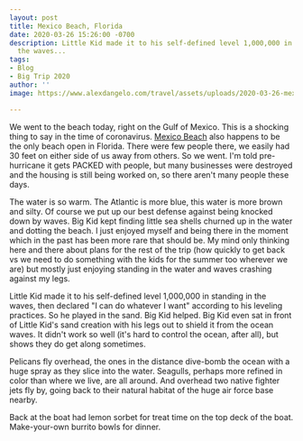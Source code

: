 ```yaml
---
layout: post
title: Mexico Beach, Florida
date: 2020-03-26 15:26:00 -0700
description: Little Kid made it to his self-defined level 1,000,000 in standing in
  the waves...
tags:
- Blog
- Big Trip 2020
author: ''
image: https://www.alexdangelo.com/travel/assets/uploads/2020-03-26-mexico-beach-florida-dunes.jpg

---
```

We went to the beach today, right on the Gulf of Mexico. This is a shocking thing to say in the time of coronavirus. [Mexico Beach](https://en.wikipedia.org/wiki/Mexico_Beach%2C_Florida) also happens to be the only beach open in Florida. There were few people there, we easily had 30 feet on either side of us away from others. So we went. I'm told pre-hurricane it gets PACKED with people, but many businesses were destroyed and the housing is still being worked on, so there aren't many people these days.

The water is so warm. The Atlantic is more blue, this water is more brown and silty. Of course we put up our best defense against being knocked down by waves. Big Kid kept finding little sea shells churned up in the water and dotting the beach. I just enjoyed myself and being there in the moment which in the past has been more rare that should be. My mind only thinking here and there about plans for the rest of the trip (how quickly to get back vs we need to do something with the kids for the summer too wherever we are) but mostly just enjoying standing in the water and waves crashing against my legs.

Little Kid made it to his self-defined level 1,000,000 in standing in the waves, then declared "I can do whatever I want" according to his leveling practices. So he played in the sand. Big Kid helped. Big Kid even sat in front of Little Kid's sand creation with his legs out to shield it from the ocean waves. It didn't work so well (it's hard to control the ocean, after all), but shows they do get along sometimes.

Pelicans fly overhead, the ones in the distance dive-bomb the ocean with a huge spray as they slice into the water. Seagulls, perhaps more refined in color than where we live, are all around. And overhead two native fighter jets fly by, going back to their natural habitat of the huge air force base nearby. 

Back at the boat had lemon sorbet for treat time on the top deck of the boat. Make-your-own burrito bowls for dinner.